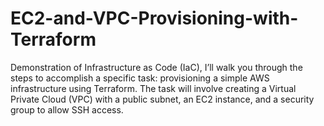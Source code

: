 # EC2-and-VPC-Provisioning-with-Terraform
Demonstration of Infrastructure as Code (IaC), I’ll walk you through the steps to accomplish a specific task: provisioning a simple AWS infrastructure using Terraform. The task will involve creating a Virtual Private Cloud (VPC) with a public subnet, an EC2 instance, and a security group to allow SSH access.
